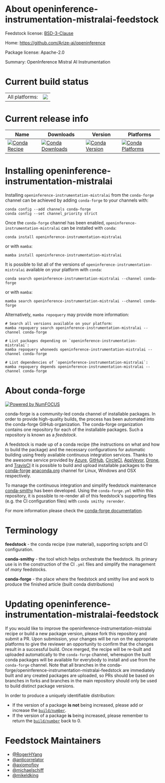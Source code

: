 About openinference-instrumentation-mistralai-feedstock
=======================================================

Feedstock license: [BSD-3-Clause](https://github.com/conda-forge/openinference-instrumentation-mistralai-feedstock/blob/main/LICENSE.txt)

Home: https://github.com/Arize-ai/openinference

Package license: Apache-2.0

Summary: OpenInference Mistral AI Instrumentation

Current build status
====================


<table><tr><td>All platforms:</td>
    <td>
      <a href="https://dev.azure.com/conda-forge/feedstock-builds/_build/latest?definitionId=21987&branchName=main">
        <img src="https://dev.azure.com/conda-forge/feedstock-builds/_apis/build/status/openinference-instrumentation-mistralai-feedstock?branchName=main">
      </a>
    </td>
  </tr>
</table>

Current release info
====================

| Name | Downloads | Version | Platforms |
| --- | --- | --- | --- |
| [![Conda Recipe](https://img.shields.io/badge/recipe-openinference--instrumentation--mistralai-green.svg)](https://anaconda.org/conda-forge/openinference-instrumentation-mistralai) | [![Conda Downloads](https://img.shields.io/conda/dn/conda-forge/openinference-instrumentation-mistralai.svg)](https://anaconda.org/conda-forge/openinference-instrumentation-mistralai) | [![Conda Version](https://img.shields.io/conda/vn/conda-forge/openinference-instrumentation-mistralai.svg)](https://anaconda.org/conda-forge/openinference-instrumentation-mistralai) | [![Conda Platforms](https://img.shields.io/conda/pn/conda-forge/openinference-instrumentation-mistralai.svg)](https://anaconda.org/conda-forge/openinference-instrumentation-mistralai) |

Installing openinference-instrumentation-mistralai
==================================================

Installing `openinference-instrumentation-mistralai` from the `conda-forge` channel can be achieved by adding `conda-forge` to your channels with:

```
conda config --add channels conda-forge
conda config --set channel_priority strict
```

Once the `conda-forge` channel has been enabled, `openinference-instrumentation-mistralai` can be installed with `conda`:

```
conda install openinference-instrumentation-mistralai
```

or with `mamba`:

```
mamba install openinference-instrumentation-mistralai
```

It is possible to list all of the versions of `openinference-instrumentation-mistralai` available on your platform with `conda`:

```
conda search openinference-instrumentation-mistralai --channel conda-forge
```

or with `mamba`:

```
mamba search openinference-instrumentation-mistralai --channel conda-forge
```

Alternatively, `mamba repoquery` may provide more information:

```
# Search all versions available on your platform:
mamba repoquery search openinference-instrumentation-mistralai --channel conda-forge

# List packages depending on `openinference-instrumentation-mistralai`:
mamba repoquery whoneeds openinference-instrumentation-mistralai --channel conda-forge

# List dependencies of `openinference-instrumentation-mistralai`:
mamba repoquery depends openinference-instrumentation-mistralai --channel conda-forge
```


About conda-forge
=================

[![Powered by
NumFOCUS](https://img.shields.io/badge/powered%20by-NumFOCUS-orange.svg?style=flat&colorA=E1523D&colorB=007D8A)](https://numfocus.org)

conda-forge is a community-led conda channel of installable packages.
In order to provide high-quality builds, the process has been automated into the
conda-forge GitHub organization. The conda-forge organization contains one repository
for each of the installable packages. Such a repository is known as a *feedstock*.

A feedstock is made up of a conda recipe (the instructions on what and how to build
the package) and the necessary configurations for automatic building using freely
available continuous integration services. Thanks to the awesome service provided by
[Azure](https://azure.microsoft.com/en-us/services/devops/), [GitHub](https://github.com/),
[CircleCI](https://circleci.com/), [AppVeyor](https://www.appveyor.com/),
[Drone](https://cloud.drone.io/welcome), and [TravisCI](https://travis-ci.com/)
it is possible to build and upload installable packages to the
[conda-forge](https://anaconda.org/conda-forge) [anaconda.org](https://anaconda.org/)
channel for Linux, Windows and OSX respectively.

To manage the continuous integration and simplify feedstock maintenance
[conda-smithy](https://github.com/conda-forge/conda-smithy) has been developed.
Using the ``conda-forge.yml`` within this repository, it is possible to re-render all of
this feedstock's supporting files (e.g. the CI configuration files) with ``conda smithy rerender``.

For more information please check the [conda-forge documentation](https://conda-forge.org/docs/).

Terminology
===========

**feedstock** - the conda recipe (raw material), supporting scripts and CI configuration.

**conda-smithy** - the tool which helps orchestrate the feedstock.
                   Its primary use is in the construction of the CI ``.yml`` files
                   and simplify the management of *many* feedstocks.

**conda-forge** - the place where the feedstock and smithy live and work to
                  produce the finished article (built conda distributions)


Updating openinference-instrumentation-mistralai-feedstock
==========================================================

If you would like to improve the openinference-instrumentation-mistralai recipe or build a new
package version, please fork this repository and submit a PR. Upon submission,
your changes will be run on the appropriate platforms to give the reviewer an
opportunity to confirm that the changes result in a successful build. Once
merged, the recipe will be re-built and uploaded automatically to the
`conda-forge` channel, whereupon the built conda packages will be available for
everybody to install and use from the `conda-forge` channel.
Note that all branches in the conda-forge/openinference-instrumentation-mistralai-feedstock are
immediately built and any created packages are uploaded, so PRs should be based
on branches in forks and branches in the main repository should only be used to
build distinct package versions.

In order to produce a uniquely identifiable distribution:
 * If the version of a package **is not** being increased, please add or increase
   the [``build/number``](https://docs.conda.io/projects/conda-build/en/latest/resources/define-metadata.html#build-number-and-string).
 * If the version of a package **is** being increased, please remember to return
   the [``build/number``](https://docs.conda.io/projects/conda-build/en/latest/resources/define-metadata.html#build-number-and-string)
   back to 0.

Feedstock Maintainers
=====================

* [@RogerHYang](https://github.com/RogerHYang/)
* [@anticorrelator](https://github.com/anticorrelator/)
* [@axiomofjoy](https://github.com/axiomofjoy/)
* [@michaelschiff](https://github.com/michaelschiff/)
* [@mikeldking](https://github.com/mikeldking/)

